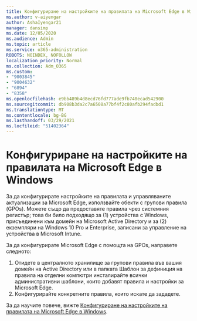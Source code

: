 ```yaml
---
title: Конфигуриране на настройките на правилата на Microsoft Edge в Windows
ms.author: v-aiyengar
author: AshaIyengar21
manager: dansimp
ms.date: 12/05/2020
ms.audience: Admin
ms.topic: article
ms.service: o365-administration
ROBOTS: NOINDEX, NOFOLLOW
localization_priority: Normal
ms.collection: Adm_O365
ms.custom:
- "9003845"
- "9004632"
- "6894"
- "8358"
ms.openlocfilehash: e9bb489b4d8ecd76fd777ade9fb740ecad542900
ms.sourcegitcommit: db908b3da2c7a6508a77bf4f2c80afb294fadbd1
ms.translationtype: MT
ms.contentlocale: bg-BG
ms.lasthandoff: 03/29/2021
ms.locfileid: "51402364"
---
```

# <a name="configure-microsoft-edge-policy-settings-on-windows"></a>Конфигуриране на настройките на правилата на Microsoft Edge в Windows

За да конфигурирате настройките на правилата и управляваните актуализации за Microsoft Edge, използвайте обекти с групови правила (GPOs). Можете също да предоставяте правила чрез системния регистър; това би било подходящо за (1) устройства с Windows, присъединени към домейн на Microsoft Active Directory и за (2) екземпляри на Windows 10 Pro и Enterprise, записани за управление на устройства в Microsoft Intune.

За да конфигурирате Microsoft Edge с помощта на GPOs, направете следното:

1. Отидете в централното хранилище за групови правила във вашия домейн на Active Directory или в папката Шаблон за дефиниция на правила на отделни компютри инсталирайте всички административни шаблони, които добавят правила и настройки за Microsoft Edge.
2. Конфигурирайте конкретните правила, които искате да зададете.

За да научите повече, вижте [Конфигуриране на настройките на правилата на Microsoft Edge в Windows](https://go.microsoft.com/fwlink/?linkid=2135024).
